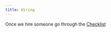 ```yaml
---
title: Hiring
---
```


Once we hire someone go through the [Checklist](/new_staff_orientation_checklist)
